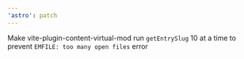 ```yaml
---
'astro': patch
---
```


Make vite-plugin-content-virtual-mod run `getEntrySlug` 10 at a time to prevent `EMFILE: too many open files` error

